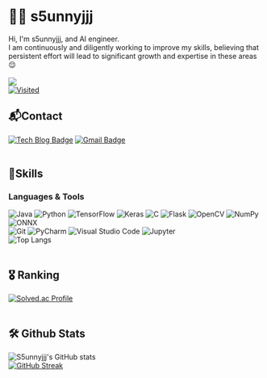 # 😶‍🌫️ s5unnyjjj
Hi, I'm s5unnyjjj, and AI engineer. <br>
I am continuously and diligently working to improve my skills, believing that persistent effort will lead to significant growth and expertise in these areas😌
<br><br>
![](https://komarev.com/ghpvc/?username=your-github-username&color=blueviolet)<br>
[![Visited](https://hits.seeyoufarm.com/api/count/incr/badge.svg?url=https%3A%2F%2Fgithub.com%2Fs5unnyjjj&count_bg=%2379C83D&title_bg=%23555555&icon=&icon_color=%23E7E7E7&title=hits&edge_flat=false)](https://hits.seeyoufarm.com)

## 📬Contact
[![Tech Blog Badge](http://img.shields.io/badge/-Tech%20blog-black?style=flat-square&logo=github&link=https://s5unnyjjj.tistory.com/)](https://s5unnyjjj.tistory.com/)
[![Gmail Badge](https://img.shields.io/badge/Gmail-d14836?style=flat-square&logo=Gmail&logoColor=white&link=mailto:s5unnyjjj@gmail.com)](mailto:s5unnyjjj@gmail.com)<br><br>

<!--
**s5unnyjjj/s5unnyjjj** is a ✨ _special_ ✨ repository because its `README.md` (this file) appears on your GitHub profile.

Here are some ideas to get you started: :mailbox_with_mail

- 🔭 I’m currently working on ...
- 🌱 I’m currently learning ...
- 👯 I’m looking to collaborate on ...
- 🤔 I’m looking for help with ...
- 💬 Ask me about ...
- 📫 How to reach me: ...
- 😄 Pronouns: ...
- ⚡ Fun fact: ...
-->

## 💪Skills
### Languages & Tools
![Java](https://img.shields.io/badge/Java-007396.svg?&style=for-the-badge&logo=Java&logoColor=white)
![Python](https://img.shields.io/badge/Python-3776AB.svg?&style=for-the-badge&logo=Python&logoColor=white)
![TensorFlow](https://img.shields.io/badge/TensorFlow-FF6F00.svg?&style=for-the-badge&logo=TensorFlow&logoColor=white)
![Keras](https://img.shields.io/badge/Keras-D00000.svg?&style=for-the-badge&logo=Keras&logoColor=white)
![C](https://img.shields.io/badge/C-A8B9CC.svg?&style=for-the-badge&logo=C&logoColor=white)
![Flask](https://img.shields.io/badge/Flask-000000.svg?&style=for-the-badge&logo=Flask&logoColor=white)
![OpenCV](https://img.shields.io/badge/OpenCV-5C3EE8.svg?&style=for-the-badge&logo=OpenCV&logoColor=white)
![NumPy](https://img.shields.io/badge/NumPy-013243.svg?&style=for-the-badge&logo=NumPy&logoColor=white)
![ONNX](https://img.shields.io/badge/ONNX-005CED.svg?&style=for-the-badge&logo=ONNX&logoColor=white)
<br>
![Git](https://img.shields.io/badge/Git-F05032.svg?&style=for-the-badge&logo=Git&logoColor=white)
![PyCharm](https://img.shields.io/badge/PyCharm-000000?&style=for-the-badge&logo=PyCharm&logoColor=white)
![Visual Studio Code](https://img.shields.io/badge/Visual%20Studio%20Code-007ACC.svg?&style=for-the-badge&logo=Visual%20Studio%20Code&logoColor=white)
![Jupyter](https://img.shields.io/badge/Jupyter-F37626.svg?&style=for-the-badge&logo=Jupyter&logoColor=white)
<br>
![Top Langs](https://github-readme-stats.vercel.app/api/top-langs/?username=s5unnyjjj&layout=compact&theme=dark)<br><br>

## 🎖️ Ranking
[![Solved.ac Profile](http://mazassumnida.wtf/api/v2/generate_badge?boj=s5unnyjjj)](https://solved.ac/s5unnyjjj/)<br><br>

## 🛠️ Github Stats
![S5unnyjjj's GitHub stats](https://github-readme-stats.vercel.app/api?username=s5unnyjjj&show_icons=true&theme=radical)<br>
[![GitHub Streak](https://streak-stats.demolab.com/?user=s5unnyjjj&theme=dark)](https://git.io/streak-stats)<br>
